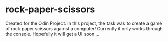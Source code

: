 # rock-paper-scissors
Created for the Odin Project. In this project, the task was to create a game of rock paper scissors against a computer! Currently it only works through the console. Hopefully it will get a UI soon ... 